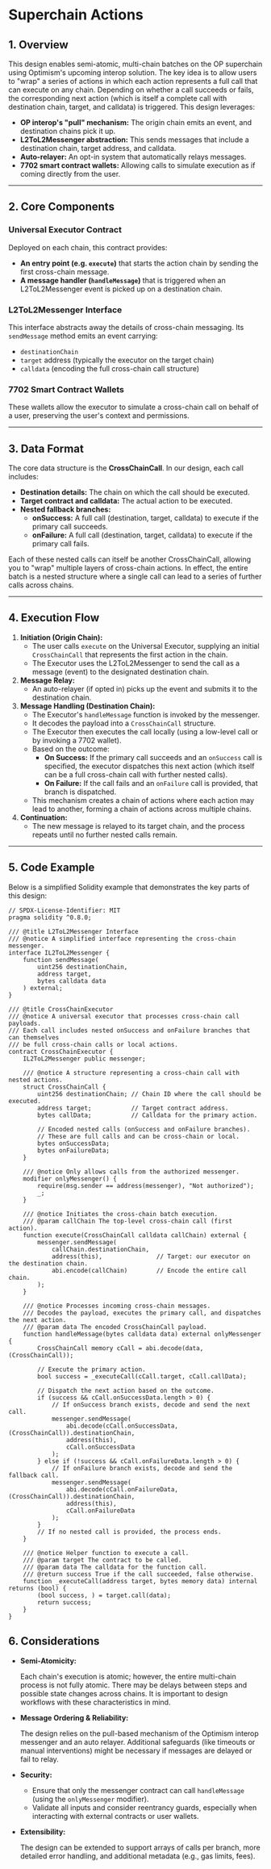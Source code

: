 # Superchain Actions

## 1. Overview

This design enables semi-atomic, multi-chain batches on the OP superchain using Optimism's upcoming interop solution. The key idea is to allow users to "wrap" a series of actions in which each action represents a full call that can execute on any chain. Depending on whether a call succeeds or fails, the corresponding next action (which is itself a complete call with destination chain, target, and calldata) is triggered. This design leverages:

- **OP interop's "pull" mechanism:** The origin chain emits an event, and destination chains pick it up.
- **L2ToL2Messenger abstraction:** This sends messages that include a destination chain, target address, and calldata.
- **Auto-relayer:** An opt-in system that automatically relays messages.
- **7702 smart contract wallets:** Allowing calls to simulate execution as if coming directly from the user.

---

## 2. Core Components

### Universal Executor Contract

Deployed on each chain, this contract provides:

- **An entry point (e.g. `execute`)** that starts the action chain by sending the first cross-chain message.
- **A message handler (`handleMessage`)** that is triggered when an L2ToL2Messenger event is picked up on a destination chain.

### L2ToL2Messenger Interface

This interface abstracts away the details of cross-chain messaging. Its `sendMessage` method emits an event carrying:

- `destinationChain`
- `target` address (typically the executor on the target chain)
- `calldata` (encoding the full cross-chain call structure)

### 7702 Smart Contract Wallets

These wallets allow the executor to simulate a cross-chain call on behalf of a user, preserving the user's context and permissions.

---

## 3. Data Format

The core data structure is the **CrossChainCall**. In our design, each call includes:

- **Destination details:** The chain on which the call should be executed.
- **Target contract and calldata:** The actual action to be executed.
- **Nested fallback branches:**
  - **onSuccess:** A full call (destination, target, calldata) to execute if the primary call succeeds.
  - **onFailure:** A full call (destination, target, calldata) to execute if the primary call fails.

Each of these nested calls can itself be another CrossChainCall, allowing you to "wrap" multiple layers of cross-chain actions. In effect, the entire batch is a nested structure where a single call can lead to a series of further calls across chains.

---

## 4. Execution Flow

1. **Initiation (Origin Chain):**
   - The user calls `execute` on the Universal Executor, supplying an initial `CrossChainCall` that represents the first action in the chain.
   - The Executor uses the L2ToL2Messenger to send the call as a message (event) to the designated destination chain.
2. **Message Relay:**
   - An auto-relayer (if opted in) picks up the event and submits it to the destination chain.
3. **Message Handling (Destination Chain):**
   - The Executor's `handleMessage` function is invoked by the messenger.
   - It decodes the payload into a `CrossChainCall` structure.
   - The Executor then executes the call locally (using a low-level call or by invoking a 7702 wallet).
   - Based on the outcome:
     - **On Success:** If the primary call succeeds and an `onSuccess` call is specified, the executor dispatches this next action (which itself can be a full cross-chain call with further nested calls).
     - **On Failure:** If the call fails and an `onFailure` call is provided, that branch is dispatched.
   - This mechanism creates a chain of actions where each action may lead to another, forming a chain of actions across multiple chains.
4. **Continuation:**
   - The new message is relayed to its target chain, and the process repeats until no further nested calls remain.

---

## 5. Code Example

Below is a simplified Solidity example that demonstrates the key parts of this design:

```solidity
// SPDX-License-Identifier: MIT
pragma solidity ^0.8.0;

/// @title L2ToL2Messenger Interface
/// @notice A simplified interface representing the cross-chain messenger.
interface IL2ToL2Messenger {
    function sendMessage(
        uint256 destinationChain,
        address target,
        bytes calldata data
    ) external;
}

/// @title CrossChainExecutor
/// @notice A universal executor that processes cross-chain call payloads.
/// Each call includes nested onSuccess and onFailure branches that can themselves
/// be full cross-chain calls or local actions.
contract CrossChainExecutor {
    IL2ToL2Messenger public messenger;

    /// @notice A structure representing a cross-chain call with nested actions.
    struct CrossChainCall {
        uint256 destinationChain; // Chain ID where the call should be executed.
        address target;           // Target contract address.
        bytes callData;           // Calldata for the primary action.

        // Encoded nested calls (onSuccess and onFailure branches).
        // These are full calls and can be cross-chain or local.
        bytes onSuccessData;
        bytes onFailureData;
    }

    /// @notice Only allows calls from the authorized messenger.
    modifier onlyMessenger() {
        require(msg.sender == address(messenger), "Not authorized");
        _;
    }

    /// @notice Initiates the cross-chain batch execution.
    /// @param callChain The top-level cross-chain call (first action).
    function execute(CrossChainCall calldata callChain) external {
        messenger.sendMessage(
            callChain.destinationChain,
            address(this),               // Target: our executor on the destination chain.
            abi.encode(callChain)        // Encode the entire call chain.
        );
    }

    /// @notice Processes incoming cross-chain messages.
    /// Decodes the payload, executes the primary call, and dispatches the next action.
    /// @param data The encoded CrossChainCall payload.
    function handleMessage(bytes calldata data) external onlyMessenger {
        CrossChainCall memory cCall = abi.decode(data, (CrossChainCall));

        // Execute the primary action.
        bool success = _executeCall(cCall.target, cCall.callData);

        // Dispatch the next action based on the outcome.
        if (success && cCall.onSuccessData.length > 0) {
            // If onSuccess branch exists, decode and send the next call.
            messenger.sendMessage(
                abi.decode(cCall.onSuccessData, (CrossChainCall)).destinationChain,
                address(this),
                cCall.onSuccessData
            );
        } else if (!success && cCall.onFailureData.length > 0) {
            // If onFailure branch exists, decode and send the fallback call.
            messenger.sendMessage(
                abi.decode(cCall.onFailureData, (CrossChainCall)).destinationChain,
                address(this),
                cCall.onFailureData
            );
        }
        // If no nested call is provided, the process ends.
    }

    /// @notice Helper function to execute a call.
    /// @param target The contract to be called.
    /// @param data The calldata for the function call.
    /// @return success True if the call succeeded, false otherwise.
    function _executeCall(address target, bytes memory data) internal returns (bool) {
        (bool success, ) = target.call(data);
        return success;
    }
}
```

## 6. Considerations

- **Semi-Atomicity:**

  Each chain's execution is atomic; however, the entire multi-chain process is not fully atomic. There may be delays between steps and possible state changes across chains. It is important to design workflows with these characteristics in mind.

- **Message Ordering & Reliability:**

  The design relies on the pull-based mechanism of the Optimism interop messenger and an auto relayer. Additional safeguards (like timeouts or manual interventions) might be necessary if messages are delayed or fail to relay.

- **Security:**
  - Ensure that only the messenger contract can call `handleMessage` (using the `onlyMessenger` modifier).
  - Validate all inputs and consider reentrancy guards, especially when interacting with external contracts or user wallets.
- **Extensibility:**

  The design can be extended to support arrays of calls per branch, more detailed error handling, and additional metadata (e.g., gas limits, fees).